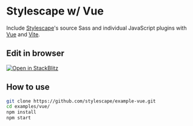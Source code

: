 # Stylescape w/ Vue

Include [Stylescape](https://scape.style)'s source Sass and individual JavaScript plugins with [Vue](https://vuejs.org) and [Vite](https://vitejs.dev/).

## Edit in browser

[![Open in StackBlitz](https://developer.stackblitz.com/img/open_in_stackblitz.svg)](https://stackblitz.com/github/stylescape/example-vue/tree/main/vue?file=index.html)

## How to use

```sh
git clone https://github.com/stylescape/example-vue.git
cd examples/vue/
npm install
npm start
```

